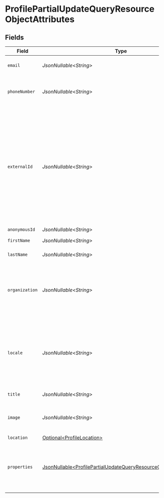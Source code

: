 # ProfilePartialUpdateQueryResourceObjectAttributes


## Fields

| Field                                                                                                                                                                                | Type                                                                                                                                                                                 | Required                                                                                                                                                                             | Description                                                                                                                                                                          | Example                                                                                                                                                                              |
| ------------------------------------------------------------------------------------------------------------------------------------------------------------------------------------ | ------------------------------------------------------------------------------------------------------------------------------------------------------------------------------------ | ------------------------------------------------------------------------------------------------------------------------------------------------------------------------------------ | ------------------------------------------------------------------------------------------------------------------------------------------------------------------------------------ | ------------------------------------------------------------------------------------------------------------------------------------------------------------------------------------ |
| `email`                                                                                                                                                                              | *JsonNullable\<String>*                                                                                                                                                              | :heavy_minus_sign:                                                                                                                                                                   | Individual's email address                                                                                                                                                           | sarah.mason@klaviyo-demo.com                                                                                                                                                         |
| `phoneNumber`                                                                                                                                                                        | *JsonNullable\<String>*                                                                                                                                                              | :heavy_minus_sign:                                                                                                                                                                   | Individual's phone number in E.164 format                                                                                                                                            | +15005550006                                                                                                                                                                         |
| `externalId`                                                                                                                                                                         | *JsonNullable\<String>*                                                                                                                                                              | :heavy_minus_sign:                                                                                                                                                                   | A unique identifier used by customers to associate Klaviyo profiles with profiles in an external system, such as a point-of-sale system. Format varies based on the external system. |                                                                                                                                                                                      |
| `anonymousId`                                                                                                                                                                        | *JsonNullable\<String>*                                                                                                                                                              | :heavy_minus_sign:                                                                                                                                                                   | N/A                                                                                                                                                                                  |                                                                                                                                                                                      |
| `firstName`                                                                                                                                                                          | *JsonNullable\<String>*                                                                                                                                                              | :heavy_minus_sign:                                                                                                                                                                   | Individual's first name                                                                                                                                                              | Sarah                                                                                                                                                                                |
| `lastName`                                                                                                                                                                           | *JsonNullable\<String>*                                                                                                                                                              | :heavy_minus_sign:                                                                                                                                                                   | Individual's last name                                                                                                                                                               | Mason                                                                                                                                                                                |
| `organization`                                                                                                                                                                       | *JsonNullable\<String>*                                                                                                                                                              | :heavy_minus_sign:                                                                                                                                                                   | Name of the company or organization within the company for whom the individual works                                                                                                 | Example Corporation                                                                                                                                                                  |
| `locale`                                                                                                                                                                             | *JsonNullable\<String>*                                                                                                                                                              | :heavy_minus_sign:                                                                                                                                                                   | The locale of the profile, in the IETF BCP 47 language tag format like (ISO 639-1/2)-(ISO 3166 alpha-2)                                                                              | en-US                                                                                                                                                                                |
| `title`                                                                                                                                                                              | *JsonNullable\<String>*                                                                                                                                                              | :heavy_minus_sign:                                                                                                                                                                   | Individual's job title                                                                                                                                                               | Regional Manager                                                                                                                                                                     |
| `image`                                                                                                                                                                              | *JsonNullable\<String>*                                                                                                                                                              | :heavy_minus_sign:                                                                                                                                                                   | URL pointing to the location of a profile image                                                                                                                                      | https://images.pexels.com/photos/3760854/pexels-photo-3760854.jpeg                                                                                                                   |
| `location`                                                                                                                                                                           | [Optional\<ProfileLocation>](../../models/components/ProfileLocation.md)                                                                                                             | :heavy_minus_sign:                                                                                                                                                                   | N/A                                                                                                                                                                                  |                                                                                                                                                                                      |
| `properties`                                                                                                                                                                         | [JsonNullable\<ProfilePartialUpdateQueryResourceObjectProperties>](../../models/components/ProfilePartialUpdateQueryResourceObjectProperties.md)                                     | :heavy_minus_sign:                                                                                                                                                                   | An object containing key/value pairs for any custom properties assigned to this profile                                                                                              | {<br/>"pseudonym": "Dr. Octopus"<br/>}                                                                                                                                               |